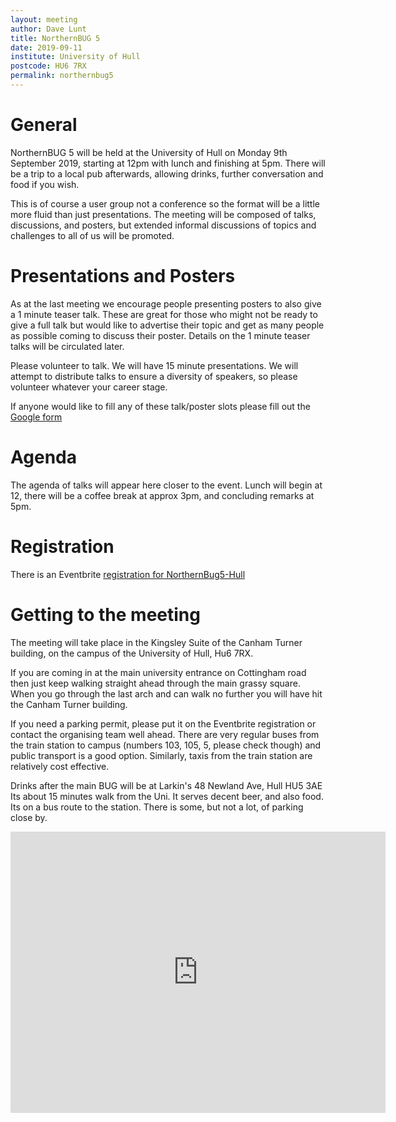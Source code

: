 ```yaml
---
layout: meeting
author: Dave Lunt
title: NorthernBUG 5
date: 2019-09-11
institute: University of Hull
postcode: HU6 7RX
permalink: northernbug5
---
```


# General

NorthernBUG 5 will be held at the University of Hull on Monday 9th September 2019, starting at 12pm with lunch and finishing at 5pm. There will be a trip to a local pub afterwards, allowing drinks, further conversation and food if you wish.

This is of course a user group not a conference so the format will be a little more fluid than just presentations. The meeting will be composed of talks, discussions, and posters, but extended informal discussions of topics and challenges to all of us will be promoted.

# Presentations and Posters
As at the last meeting we encourage people presenting posters to also give a 1 minute teaser talk. These are great for those who might not be ready to give a full talk but would like to advertise their topic and get as many people as possible coming to discuss their poster. Details on the 1 minute teaser talks will be circulated later.

Please volunteer to talk. We will have 15 minute presentations. We will attempt to distribute talks to ensure a diversity of speakers, so please volunteer whatever your career stage.

If anyone would like to fill any of these talk/poster slots please fill out the [Google form](https://forms.gle/HYRxY57HiSrrzBTZ7)

# Agenda

The agenda of talks will appear here closer to the event. Lunch will begin at 12, there will be a coffee break at approx 3pm, and concluding remarks at 5pm.

# Registration

There is an Eventbrite [registration for NorthernBug5-Hull](https://www.eventbrite.com/e/northern-bug5-hull-tickets-65795822075)

# Getting to the meeting
The meeting will take place in the Kingsley Suite of the Canham Turner building, on the campus of the University of Hull, Hu6 7RX.

If you are coming in at the main university entrance on Cottingham road then just keep walking straight ahead through the main grassy square. When you go through the last arch and can walk no further you will have hit the Canham Turner building.

If you need a parking permit, please put it on the Eventbrite registration or contact the organising team well ahead. There are very regular buses from the train station to campus (numbers 103, 105, 5, please check though) and public transport is a good option. Similarly, taxis from the train station are relatively cost effective.

Drinks after the main BUG will be at Larkin's 48 Newland Ave, Hull HU5 3AE
Its about 15 minutes walk from the Uni.
It serves decent beer, and also food. Its on a bus route to the station. There is some, but not a lot, of parking close by.

<iframe src="https://www.google.com/maps/embed?pb=!1m18!1m12!1m3!1d2357.9889024158215!2d-0.3702747838635194!3d53.77188490045193!2m3!1f0!2f0!3f0!3m2!1i1024!2i768!4f13.1!3m3!1m2!1s0x4878bf79a645b0e9%3A0xe0b0b16917bd08fb!2sCanham+Turner!5e0!3m2!1sen!2suk!4v1562926201461!5m2!1sen!2suk" width="600" height="450" frameborder="0" style="border:0" allowfullscreen></iframe>
